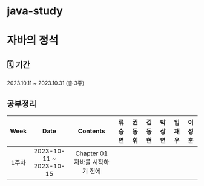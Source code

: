 # java-study
# 자바의 정석

## 🗓 기간
2023.10.11 ~ 2023.10.31 (총 3주)

## 공부정리
|Week|Date|Contents|류승연|권동휘|김동현|박상연|임재우|이성훈|
|:---:|:---:|:---:|:---:|:---:|:---:|:---:|:---:|:---:|
|1주차| 2023-10-11 ~ 2023-10-15 | Chapter 01 자바를 시작하기 전에|||||||
